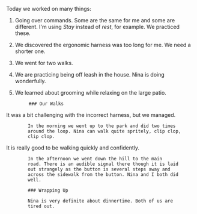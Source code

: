 Today we worked on many things:
1. Going over commands. Some are the same for me and some are
   different. I'm using *Stay* instead of *rest*, for example. We
   practiced these.   
2. We discovered the ergonomic harness was too long for me. We need
      a shorter one.
3. We went for two walks.
4. We are practicing being off leash in the house. Nina is doing
         wonderfully.
5. We learned about grooming while relaxing on the large
            patio.

			### Our Walks

It was a bit challenging with the incorrect harness, but
            we managed.

			In the morning we went up to the park and did two times
            around the loop. Nina can walk quite spritely, clip clop,
            clip clop.

It is really good to be walking quickly and confidently.

			In the afternoon we went down the hill to the main
            road. There is an audible signal there though it is laid
            out strangely as the button is several steps away and
            across the sidewalk from the button. Nina and I both did
			well.

			### Wrapping Up

			Nina is very definite about dinnertime. Both of us are
            tired out.
